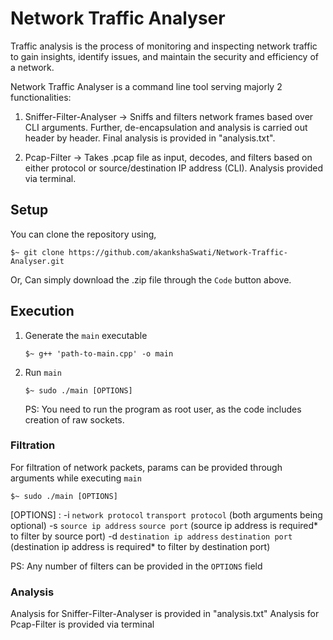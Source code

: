 # Network Traffic Analyser
Traffic analysis is the process of monitoring and inspecting network traffic to gain insights, identify issues, and maintain the security and efficiency of a network.

Network Traffic Analyser is a command line tool serving majorly 2 functionalities:

1.  Sniffer-Filter-Analyser →
    Sniffs and filters network frames based over CLI arguments. Further, de-encapsulation and analysis is carried out header by header. Final analysis is provided in "analysis.txt".

2.  Pcap-Filter →
    Takes .pcap file as input, decodes, and filters based on either protocol or source/destination IP address (CLI). Analysis provided via terminal.

## Setup
You can clone the repository using,
```
$~ git clone https://github.com/akankshaSwati/Network-Traffic-Analyser.git
```
Or,
Can simply download the .zip file through the `Code` button above.

## Execution
1. Generate the `main` executable
	```
	$~ g++ 'path-to-main.cpp' -o main
	```
2. Run `main` 
	```
	$~ sudo ./main [OPTIONS]
	```
	PS: You need to run the program as root user, as the code includes creation of raw sockets.
	
### Filtration 
For filtration of network packets, params can be provided through arguments while executing `main`
```
$~ sudo ./main [OPTIONS]
```
[OPTIONS] :
-i `network protocol` `transport protocol` (both arguments being optional)
-s `source ip address` `source port` (source ip address is required* to filter by source port)
-d `destination ip address` `destination port` (destination ip address is required* to filter by destination port)

PS: Any number of filters can be provided in the `OPTIONS` field

### Analysis
Analysis for Sniffer-Filter-Analyser is provided in "analysis.txt"
Analysis for Pcap-Filter is provided via terminal
